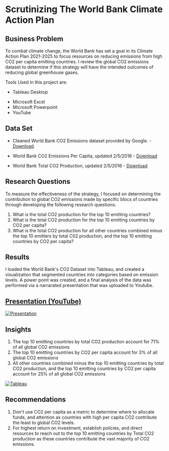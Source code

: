 # Scrutinizing The World Bank Climate Action Plan


## Business Problem

To combat climate change, the World Bank has set a goal in its Climate Action Plan 2021-2025 to focus resources on reducing emissions from high CO2 per capita emitting countries. I review the global CO2 emissions dataset to determine if this strategy will have the intended outcomes of reducing global greenhouse gases.


Tools Used in this project are:
-	Tableau Desktop
*	Microsoft Excel
* Microsoft Powerpoint
* YouTube



## Data Set

- Cleaned World Bank CO2 Emissions dataset provided by Google. - [Download](https://github.com/cgjohnso/Is-CO2-per-capita-a-reliable-indicator-of-a-countrys-total-CO2-production/blob/main/CO2-Dataset.xlsx).

- World Bank CO2 Emissions Per Capita, updated 2/5/2016 - [Download](http://data.worldbank.org/indicator/EN.ATM.CO2E.PC)

- World Bank Total CO2 Production, updated 2/5/2016 - [Download](http://data.worldbank.org/indicator/EN.ATM.CO2E.KT)

## Research Questions

To measure the effectiveness of the strategy, I focused on determining the contribution to global CO2 emissions made by specific blocs of countries through developing the following research questions:

1. What is the total CO2 production for the top 10 emitting countries?
2. What is the total CO2 production for the top 10 emitting countries by CO2 per capita?
3. What is the total CO2 production for all other countries combined minus the top 10 emitters by total C02 production, and the top 10 emitting countries by CO2 per capita?


## Results

I loaded the World Bank's CO2 Dataset into Tableau, and created a visualization that segmented countries into categories based on emission levels. A power point was created, and a final analysis of the data was performed via a narrarated presentation that was uploaded to Youtube.

## [Presentation (YouTube)](https://youtu.be/XGYeh6eDvbM)
[![Presentation](https://github.com/cgjohnso/Scrutinizing-The-World-Bank-Climate-Action-Plan/blob/main/PowerpointPresentation5.png)](https://youtu.be/XGYeh6eDvbM "Redirect to presentation")


## Insights

1. The top 10 emitting countries by total CO2 production account for 71% of all global CO2 emissions
2. The top 10 emitting countries by CO2 per capita account for 3% of all global CO2 emissions
3. All other countries combined minus the top 10 emitting countries by total CO2 production, and the top 10 emitting countries by CO2 per capita account for 25% of all global CO2 emissions

[![Tableau](https://github.com/cgjohnso/Scrutinizing-The-World-Bank-Climate-Action-Plan/raw/main/Dashboard%203.png)](https://public.tableau.com/app/profile/chadwick.johnson/viz/IsCO2percapitaareliableindicatorofacountrystotalCO2production/Dashboard3 "Redirect to Tableau Public")

## Recommendations

1. Don't use CO2 per capita as a metric to determine where to allocate funds, and attention as countries with high per capita CO2 contribute the least to global CO2 levels. 
2. For highest return on investment, establish policies, and direct resources to reach out to the top 10 emitting countries by Total CO2 production as these countries contribute the vast majority of CO2 emissions.













